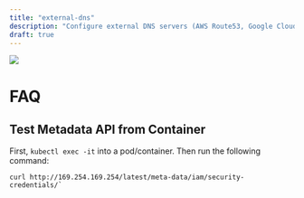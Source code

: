 ```yaml
---
title: "external-dns"
description: "Configure external DNS servers (AWS Route53, Google CloudDNS and others) for Kubernetes Ingresses and Services"
draft: true
---
```

![](/assets/61e5a81-external-dns.png)

# FAQ

## Test Metadata API from Container

First, `kubectl exec -it` into a pod/container. Then run the following command:

```
curl http://169.254.169.254/latest/meta-data/iam/security-credentials/`
```
